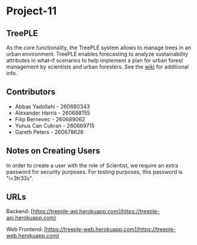 # Project-11
## TreePLE

As the core functionality, the TreePLE system allows to manage trees in an urban environment.
TreePLE enables forecasting to analyze sustainability attributes in what-if scenarios to help implement a plan for urban forest management by scientists and urban foresters. See the [wiki](../../wiki) for additional info.

## Contributors

* Abbas Yadollahi - 260680343
* Alexander Harris - 260688155
* Filip Bernevec - 260689062
* Yunus Can Cukran - 260669715
* Gareth Peters - 260678626

## Notes on Creating Users

In order to create a user with the role of Scientist, we require an extra password for security purposes. For testing purposes, this password is "i<3tr33s".

## URLs

Backend: [https://treeple-api.herokuapp.com](https://treeple-api.herokuapp.com)

Web Frontend: [https://treeple-web.herokuapp.com](https://treeple-web.herokuapp.com)
